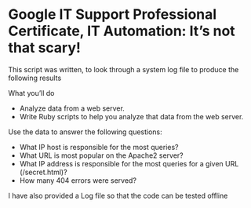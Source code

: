 # Google IT Support Professional Certificate, IT Automation: It’s not that scary!


This script was written, to look through a system log file to produce the following results


What you’ll do
* Analyze data from a web server.
* Write Ruby scripts to help you analyze that data from the web server.

Use the data to answer the following questions:
* What IP host is responsible for the most queries?
* What URL is most popular on the Apache2 server?
* What IP address is responsible for the most queries for a given URL (/secret.html)?
* How many 404 errors were served?

I have also provided a Log file so that the code can be tested offline 
